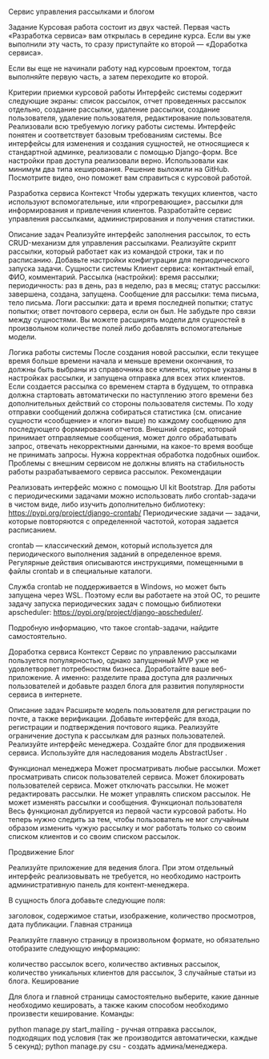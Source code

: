 Сервис управления рассылками и блогом 

Задание Курсовая работа состоит из двух частей. Первая часть «Разработка сервиса» вам открылась в середине курса. Если вы уже выполнили эту часть, то сразу приступайте ко второй — «Доработка сервиса».

Если вы еще не начинали работу над курсовым проектом, тогда выполняйте первую часть, а затем переходите ко второй.

Критерии приемки курсовой работы Интерфейс системы содержит следующие экраны: список рассылок, отчет проведенных рассылок отдельно, создание рассылки, удаление рассылки, создание пользователя, удаление пользователя, редактирование пользователя. Реализовали всю требуемую логику работы системы. Интерфейс понятен и соответствует базовым требованиям системы. Все интерфейсы для изменения и создания сущностей, не относящиеся к стандартной админке, реализовали с помощью Django-форм. Все настройки прав доступа реализовали верно. Использовали как минимум два типа кеширования. Решение выложили на GitHub. Посмотрите видео, оно поможет вам справиться с курсовой работой.

Разработка сервиса Контекст Чтобы удержать текущих клиентов, часто используют вспомогательные, или «прогревающие», рассылки для информирования и привлечения клиентов.
Разработайте сервис управления рассылками, администрирования и получения статистики.

Описание задач Реализуйте интерфейс заполнения рассылок, то есть CRUD-механизм для управления рассылками. Реализуйте скрипт рассылки, который работает как из командой строки, так и по расписанию. Добавьте настройки конфигурации для периодического запуска задачи. Сущности системы Клиент сервиса: контактный email, ФИО, комментарий. Рассылка (настройки): время рассылки; периодичность: раз в день, раз в неделю, раз в месяц; статус рассылки: завершена, создана, запущена. Сообщение для рассылки: тема письма, тело письма. Логи рассылки: дата и время последней попытки; статус попытки; ответ почтового сервера, если он был. Не забудьте про связи между сущностями. Вы можете расширять модели для сущностей в произвольном количестве полей либо добавлять вспомогательные модели.

Логика работы системы После создания новой рассылки, если текущее время больше времени начала и меньше времени окончания, то должны быть выбраны из справочника все клиенты, которые указаны в настройках рассылки, и запущена отправка для всех этих клиентов. Если создается рассылка со временем старта в будущем, то отправка должна стартовать автоматически по наступлению этого времени без дополнительных действий со стороны пользователя системы. По ходу отправки сообщений должна собираться статистика (см. описание сущности «сообщение» и «логи» выше) по каждому сообщению для последующего формирования отчетов. Внешний сервис, который принимает отправляемые сообщения, может долго обрабатывать запрос, отвечать некорректными данными, на какое-то время вообще не принимать запросы. Нужна корректная обработка подобных ошибок. Проблемы с внешним сервисом не должны влиять на стабильность работы разрабатываемого сервиса рассылок. ‍Рекомендации

Реализовать интерфейс можно с помощью UI kit Bootstrap. Для работы с периодическими задачами можно использовать либо crontab-задачи в чистом виде, либо изучить дополнительно библиотеку: https://pypi.org/project/django-crontab/ ‍Периодические задачи — задачи, которые повторяются с определенной частотой, которая задается расписанием.

‍crontab — классический демон, который используется для периодического выполнения заданий в определенное время. Регулярные действия описываются инструкциями, помещенными в файлы crontab и в специальные каталоги.

Служба crontab не поддерживается в Windows, но может быть запущена через WSL. Поэтому если вы работаете на этой ОС, то решите задачу запуска периодических задач с помощью библиотеки apscheduler: https://pypi.org/project/django-apscheduler/.

Подробную информацию, что такое crontab-задачи, найдите самостоятельно.

Доработка сервиса Контекст Сервис по управлению рассылками пользуется популярностью, однако запущенный MVP уже не удовлетворяет потребностям бизнеса.
Доработайте ваше веб-приложение. А именно: разделите права доступа для различных пользователей и добавьте раздел блога для развития популярности сервиса в интернете.

Описание задач Расширьте модель пользователя для регистрации по почте, а также верификации. Добавьте интерфейс для входа, регистрации и подтверждения почтового ящика. Реализуйте ограничение доступа к рассылкам для разных пользователей. Реализуйте интерфейс менеджера. Создайте блог для продвижения сервиса. Используйте для наследования модель AbstractUser .

Функционал менеджера Может просматривать любые рассылки. Может просматривать список пользователей сервиса. Может блокировать пользователей сервиса. Может отключать рассылки. Не может редактировать рассылки. Не может управлять списком рассылок. Не может изменять рассылки и сообщения. Функционал пользователя Весь функционал дублируется из первой части курсовой работы. Но теперь нужно следить за тем, чтобы пользователь не мог случайным образом изменить чужую рассылку и мог работать только со своим списком клиентов и со своим списком рассылок.

Продвижение Блог

Реализуйте приложение для ведения блога. При этом отдельный интерфейс реализовывать не требуется, но необходимо настроить административную панель для контент-менеджера.

В сущность блога добавьте следующие поля:

заголовок, содержимое статьи, изображение, количество просмотров, дата публикации. Главная страница

Реализуйте главную страницу в произвольном формате, но обязательно отобразите следующую информацию:

количество рассылок всего, количество активных рассылок, количество уникальных клиентов для рассылок, 3 случайные статьи из блога. Кеширование

Для блога и главной страницы самостоятельно выберите, какие данные необходимо кешировать, а также каким способом необходимо произвести кеширование.
Команды:

python manage.py start_mailing - ручная отправка рассылок, подходящих под условия (так же производится автоматически, каждые 5 секунд);
python manage.py csu - создать админа/менеджера.
